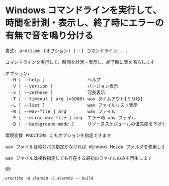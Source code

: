 # Windows コマンドラインを実行して、時間を計測・表示し、終了時にエラーの有無で音を鳴り分ける

<pre>
書式: proctime {オプション} [--] コマンドライン ...

コマンドラインを実行して、時間を計測・表示し、終了時に音を鳴らします

オプション:
  -H [ --help ]                ヘルプ
  -V [ --version ]             バージョン表示
  -v [ --verbose ]             冗長表示
  -T [ --timeout ] arg (=1000) wav タイムアウト[ミリ秒]
  -L [ --list ]                wav ファイルリスト表示
  -W [ --wav-file ] arg        wav ファイル
  -E [ --error-wav-file ] arg  エラー時 wav ファイル
  -B [ --background-mode ]     リソーススケジュールの優先度を下げる

環境変数 PROCTIME にもオプションを指定できます

wav ファイルは絶対パス指定がなければ Windows Meida フォルダを使用します

wav ファイルは複数指定しても存在する最初のファイルのみを再生します
</pre>

例:

    proctime -W alarm10 -E alarm08 -- build
